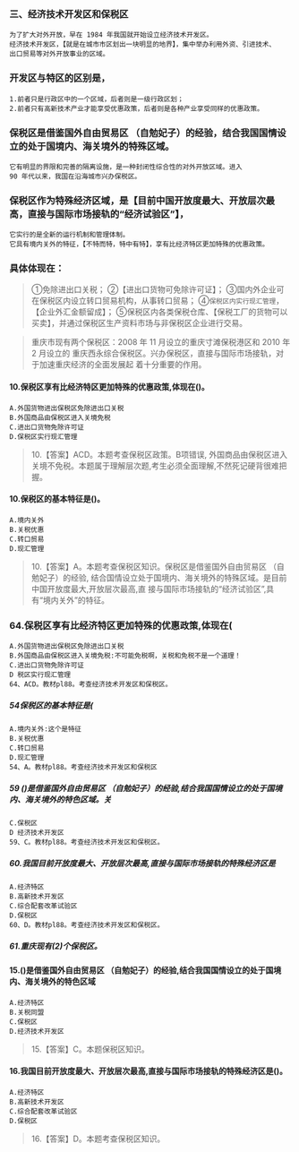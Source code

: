 
### 三、经济技术开发区和保税区
    为了扩大对外开放，早在 1984 年我国就开始设立经济技术开发区。
    经济技术开发区，【就是在城市市区划出一块明显的地界】，集中举办利用外资、引进技术、
    出口贸易等对外开放事业的区域。

### 开发区与特区的区别是，
    1.前者只是行政区中的一个区域，后者则是一级行政区划；
    2.前者只有高新技术产业才能享受优惠政策，后者则是各种产业享受同样的优惠政策。
    
### 保税区是借鉴国外自由贸易区 （自勉妃子）的经验，结合我国国情设立的处于国境内、海关境外的特殊区域。
    它有明显的界限和完善的隔离设施，是一种封闭性综合性的对外开放区域。进入
    90 年代以来，我国在沿海城市兴办保税区。
    
### 保税区作为特殊经济区域，是【目前中国开放度最大、开放层次最高，直接与国际市场接轨的“经济试验区”】，
    它实行的是全新的运行机制和管理体制。
    它具有境内关外的特征，【不特而特，特中有特】，享有比经济特区更加特殊的优惠政策。


### 具体体现在：
>   ①免除进出口关税；
    ②【进出口货物可免除许可证】；
    ③国内外企业可在保税区内设立转口贸易机构，从事转口贸易；
    ④`保税区内实行现汇管理`，【企业外汇金额留成】；
    ⑤保税区内各类保税仓库、【保税工厂的货物可以买卖】，并通过保税区生产资料市场与非保税区企业进行交易。

>   重庆市现有两个保税区：2008 年 11 月设立的重庆寸滩保税港区和 2010 年 2 月设立的
    重庆西永综合保税区。兴办保税区，直接与国际市场接轨，对于加速重庆经济的全面发展起
    着十分重要的作用。

#### 10.保税区享有比经济特区更加特殊的优惠政策,体现在()。
    A.外国货物进出保税区免除进出口关税
    B.外国商品由保税区进入关境免税
    C.进出口货物免除许可证
    D.保税区实行现汇管理
>   10.【答案】ACD。本题考查保税区政策。B项错误,
外国商品由保税区进入关境不免税。本题属于理解层次题,考生必须全面理解,不然死记硬背很难把握。

#### 10.保税区的基本特征是()。
    A.境内关外
    B.关税优惠
    C.转口贸易
    D.现汇管理
>   10.【答案】A。本题考查保税区知识。保税区是借鉴国外自由贸易区 （自勉妃子）的经验,
    结合国情设立处于国境内、海关境外的特殊区域。是目前中国开放度最大,开放层次最高,直
    接与国际市场接轨的“经济试验区”,具有“境内关外”的特征。
    
### 64.保税区享有比经济特区更加特殊的优惠政策,体现在(
    A.外国货物进出保税区免除进出口关税
    B.外国商品由保税区进入关境免税:不可能免税啊，关税和免税不是一个道理！
    C.进出口货物免除许可证
    D 税区实行现汇管理
    64、ACD。教材pl88。考查经济技术开发区和保税区。
    

##### 54保税区的基本特征是(
    A.境内关外:这个是特征
    B.关税优惠
    C.转口贸易
    D.现汇管理
    54、A。教材pl88。考查经济技术开发区和保税区

##### 59 ()是借鉴国外自由贸易区 （自勉妃子）的经验,结合我国国情设立的处于国境内、海关境外的特色区域。关
    C.保税区
    D 经济技术开发区
    59、C。教材pl88。考查经济技术开发区和保税区。        

##### 60.我国目前开放度最大、开放层次最高,直接与国际市场接轨的特殊经济区是
    A.经济特区
    B.高新技术开发区
    C.综合配套改革试验区
    D.保税区
    60、D。教材pl88。考查经济技术开发区和保税区。

##### 61.重庆现有(2)个保税区。    


#### 15.()是借鉴国外自由贸易区 （自勉妃子）的经验,结合我国国情设立的处于国境内、海关境外的特色区域
    A.经济特区
    B.关税同盟
    C.保税区
    D.经济技术开发区

>   15.【答案】C。本题保税区知识。        

#### 16.我国目前开放度最大、开放层次最高,直接与国际市场接轨的特殊经济区是()。
    A.经济特区
    B.高新技术开发区
    C.综合配套改革试验区
    D.保税区
>   16.【答案】D。本题考查保税区知识。




























